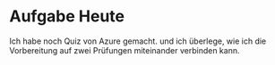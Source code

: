# Aufgabe Heute

Ich habe noch Quiz von Azure gemacht. und ich überlege, wie ich die Vorbereitung auf zwei Prüfungen miteinander verbinden kann.
